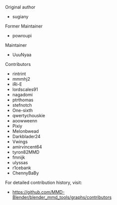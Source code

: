 Original author
- sugiany

Former Maintainer
- powroupi

Maintainer
- UuuNyaa

Contributors
- rintrint
- mmmhj2
- iRi-E
- lordscales91
- nagadomi
- ptrthomas
- stefnotch
- One-sixth
- qwertychouskie
- aoowweenn
- Pixiy
- Melonbwead
- Darkblader24
- Vwings
- amirvincent64
- tyron82MMD
- fmnijk
- ulyssas
- r1cebank
- ChennyBaBy

For detailed contribution history, visit:
- https://github.com/MMD-Blender/blender_mmd_tools/graphs/contributors
